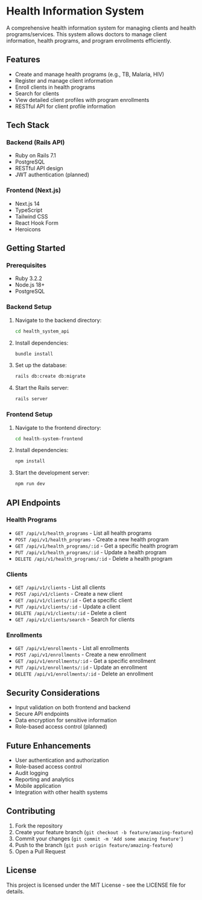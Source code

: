# Health Information System

A comprehensive health information system for managing clients and health programs/services. This system allows doctors to manage client information, health programs, and program enrollments efficiently.

## Features

- Create and manage health programs (e.g., TB, Malaria, HIV)
- Register and manage client information
- Enroll clients in health programs
- Search for clients
- View detailed client profiles with program enrollments
- RESTful API for client profile information

## Tech Stack

### Backend (Rails API)
- Ruby on Rails 7.1
- PostgreSQL
- RESTful API design
- JWT authentication (planned)

### Frontend (Next.js)
- Next.js 14
- TypeScript
- Tailwind CSS
- React Hook Form
- Heroicons

## Getting Started

### Prerequisites
- Ruby 3.2.2
- Node.js 18+
- PostgreSQL

### Backend Setup
1. Navigate to the backend directory:
   ```bash
   cd health_system_api
   ```

2. Install dependencies:
   ```bash
   bundle install
   ```

3. Set up the database:
   ```bash
   rails db:create db:migrate
   ```

4. Start the Rails server:
   ```bash
   rails server
   ```

### Frontend Setup
1. Navigate to the frontend directory:
   ```bash
   cd health-system-frontend
   ```

2. Install dependencies:
   ```bash
   npm install
   ```

3. Start the development server:
   ```bash
   npm run dev
   ```

## API Endpoints

### Health Programs
- `GET /api/v1/health_programs` - List all health programs
- `POST /api/v1/health_programs` - Create a new health program
- `GET /api/v1/health_programs/:id` - Get a specific health program
- `PUT /api/v1/health_programs/:id` - Update a health program
- `DELETE /api/v1/health_programs/:id` - Delete a health program

### Clients
- `GET /api/v1/clients` - List all clients
- `POST /api/v1/clients` - Create a new client
- `GET /api/v1/clients/:id` - Get a specific client
- `PUT /api/v1/clients/:id` - Update a client
- `DELETE /api/v1/clients/:id` - Delete a client
- `GET /api/v1/clients/search` - Search for clients

### Enrollments
- `GET /api/v1/enrollments` - List all enrollments
- `POST /api/v1/enrollments` - Create a new enrollment
- `GET /api/v1/enrollments/:id` - Get a specific enrollment
- `PUT /api/v1/enrollments/:id` - Update an enrollment
- `DELETE /api/v1/enrollments/:id` - Delete an enrollment

## Security Considerations

- Input validation on both frontend and backend
- Secure API endpoints
- Data encryption for sensitive information
- Role-based access control (planned)

## Future Enhancements

- User authentication and authorization
- Role-based access control
- Audit logging
- Reporting and analytics
- Mobile application
- Integration with other health systems

## Contributing

1. Fork the repository
2. Create your feature branch (`git checkout -b feature/amazing-feature`)
3. Commit your changes (`git commit -m 'Add some amazing feature'`)
4. Push to the branch (`git push origin feature/amazing-feature`)
5. Open a Pull Request

## License

This project is licensed under the MIT License - see the LICENSE file for details.
